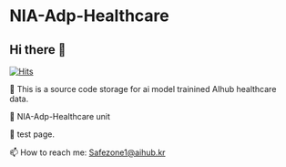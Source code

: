 <!--
**yjyjyjcho/yjyjyjcho** is a ✨ _special_ ✨ repository because its `README.md` (this file) appears on your GitHub profile.
- 🤔 I’m looking for help with ...
- 💬 Ask me about ...
- 😄 Pronouns: ...
- ⚡ Fun fact: ...
-->

# NIA-Adp-Healthcare

## Hi there 👋

[![Hits](https://hits.seeyoufarm.com/api/count/incr/badge.svg?url=https%3A%2F%2Fgithub.com%2Fyjyjyjcho&count_bg=%23DC1867&title_bg=%23030926&icon=&icon_color=%23E7E7E7&title=hits&edge_flat=false)](https://hits.seeyoufarm.com)

🔭 This is a source code storage for ai model trainined AIhub healthcare data.

🌱 NIA-Adp-Healthcare unit

👯 test page.


📫 How to reach me: Safezone1@aihub.kr

